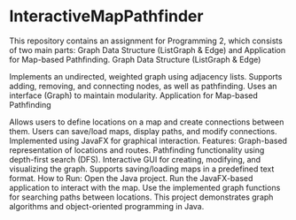 # InteractiveMapPathfinder
This repository contains an assignment for Programming 2, which consists of two main parts: Graph Data Structure (ListGraph &amp; Edge) and Application for Map-based Pathfinding.
Graph Data Structure (ListGraph & Edge)

Implements an undirected, weighted graph using adjacency lists.
Supports adding, removing, and connecting nodes, as well as pathfinding.
Uses an interface (Graph) to maintain modularity.
Application for Map-based Pathfinding

Allows users to define locations on a map and create connections between them.
Users can save/load maps, display paths, and modify connections.
Implemented using JavaFX for graphical interaction.
Features:
Graph-based representation of locations and routes.
Pathfinding functionality using depth-first search (DFS).
Interactive GUI for creating, modifying, and visualizing the graph.
Supports saving/loading maps in a predefined text format.
How to Run:
Open the Java project.
Run the JavaFX-based application to interact with the map.
Use the implemented graph functions for searching paths between locations.
This project demonstrates graph algorithms and object-oriented programming in Java.
